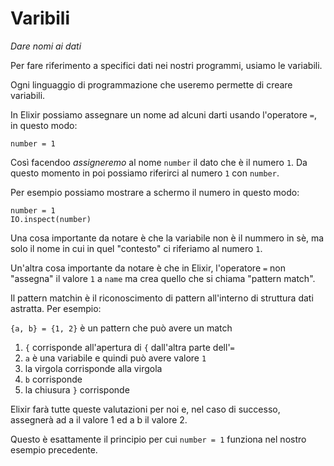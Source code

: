 # Varibili 

*Dare nomi ai dati*

Per fare riferimento a specifici dati nei nostri programmi, usiamo le variabili.

Ogni linguaggio di programmazione che useremo permette di creare variabili.

In Elixir possiamo assegnare un nome ad alcuni darti usando l'operatore `=`, in questo
modo:

```elixr
number = 1
```

Così facendoo *assigneremo* al nome `number` il dato che è il numero
`1`. Da questo momento in poi possiamo riferirci al numero `1` con `number`.

Per esempio possiamo mostrare a schermo il numero in questo modo:

```
number = 1
IO.inspect(number)
```

Una cosa importante da notare è che la variabile non è il nummero in sè, ma solo il
nome in cui in quel "contesto" ci riferiamo al numero `1`.

Un'altra cosa importante da notare è che in Elixir, 
l'operatore `=` non "assegna" il valore `1` a `name` ma crea quello che si chiama "pattern match".

Il pattern matchin è il riconoscimento di pattern all'interno di struttura dati 
astratta. Per esempio: 

`{a, b} = {1, 2}` è un pattern che può avere un match

1. `{` corrisponde all'apertura di `{` dall'altra parte dell'`=`
2. `a` è una variabile e quindi può avere valore `1`
3. la virgola corrisponde alla virgola
4. `b` corrisponde
5. la chiusura `}` corrisponde

Elixir farà tutte queste valutazioni per noi e, nel caso di successo, 
assegnerà ad a il valore 1 ed a b il valore 2.

Questo è esattamente il principio per cui `number = 1` funziona nel nostro esempio precedente.


